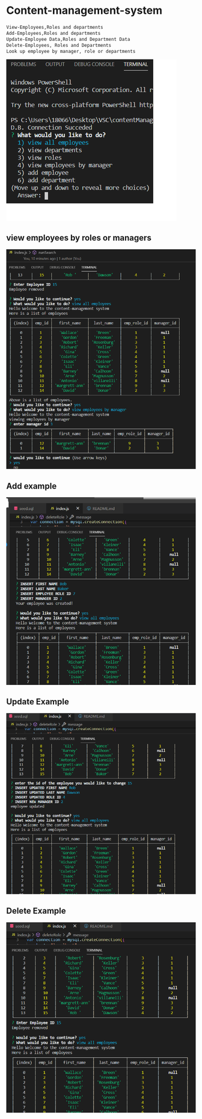 # Content-management-system


    View-Employees,Roles and departments
    Add-Employees,Roles and departments
    Update-Employee Data,Roles and Department Data
    Delete-Employees, Roles and Departments
    Look up employee by manager, role or departments

  <img src="./Assets/First.png">

  ## view employees by roles or managers
<img src="./Assets/viewBy.png">

  ## Add  example
  <img src="./Assets/addExample.png">

  ## Update Example
  <img src="./Assets/updateExample.png">

  ## Delete Example 
  <img src="./Assets/removeExample.png">